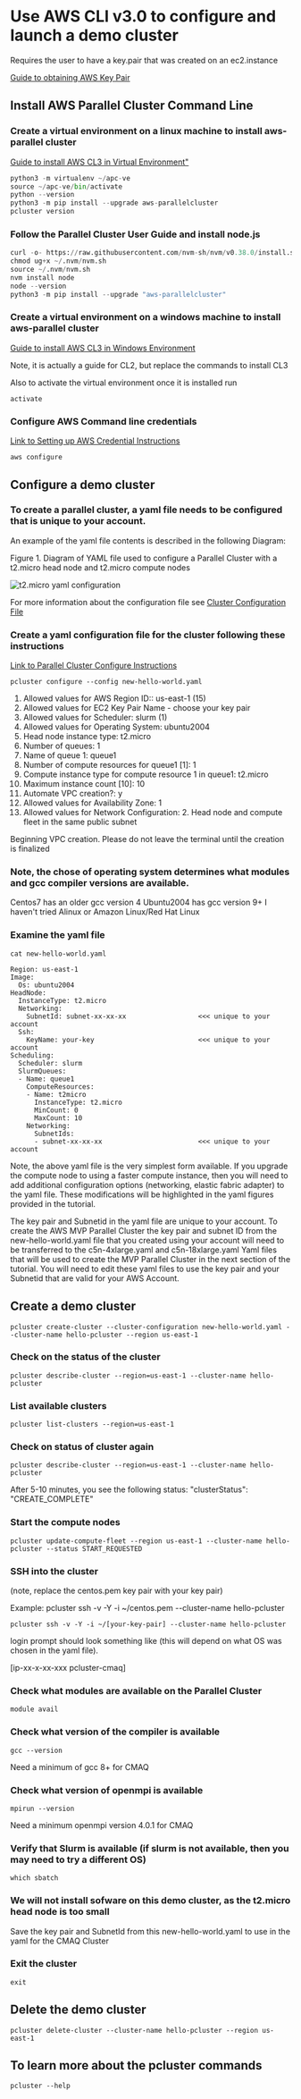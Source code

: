 # Use AWS CLI v3.0 to configure and launch a demo cluster 

Requires the user to have a key.pair that was created on an ec2.instance

<a href="https://docs.aws.amazon.com/AWSEC2/latest/UserGuide/ec2-key-pairs.html">Guide to obtaining AWS Key Pair</a>

## Install AWS Parallel Cluster Command Line

### Create a virtual environment on a linux machine to install aws-parallel cluster

<a href="https://docs.aws.amazon.com/parallelcluster/latest/ug/install-v3-virtual-environment.html">Guide to install AWS CL3 in Virtual Environment"</a>

```python
python3 -m virtualenv ~/apc-ve
source ~/apc-ve/bin/activate
python --version
python3 -m pip install --upgrade aws-parallelcluster
pcluster version
```

### Follow the Parallel Cluster User Guide and install node.js

```python
curl -o- https://raw.githubusercontent.com/nvm-sh/nvm/v0.38.0/install.sh 
chmod ug+x ~/.nvm/nvm.sh
source ~/.nvm/nvm.sh
nvm install node
node --version
python3 -m pip install --upgrade "aws-parallelcluster"
```

### Create a virtual environment on a windows machine to install aws-parallel cluster

<a href="pcluster create-cluster --cluster-configuration c5n-18xlarge.ebs_shared.yaml --cluster-name cmaq --region us-east-1">Guide to install AWS CL3 in Windows Environment</a>

Note, it is actually a guide for CL2, but replace the commands to install CL3

Also to activate the virtual environment once it is installed run

`activate`

### Configure AWS Command line credentials
<a href="https://docs.aws.amazon.com/cli/latest/userguide/cli-configure-quickstart.html">Link to Setting up AWS Credential Instructions</a>

 `aws configure` 

## Configure a demo cluster

### To create a parallel cluster, a yaml file needs to be configured that is unique to your account.

An example of the yaml file contents is described in the following Diagram:

Figure 1. Diagram of YAML file used to configure a Parallel Cluster with a t2.micro head node and t2.micro compute nodes

![t2.micro yaml configuration](../yml_plots/hello-world-yaml.png)

For more information about the configuration file see
<a href="https://docs.aws.amazon.com/parallelcluster/latest/ug/cluster-configuration-file-v3.html">Cluster Configuration File</a>


### Create a yaml configuration file for the cluster following these instructions
<a href="https://docs.aws.amazon.com/parallelcluster/latest/ug/install-v3-configuring.html">Link to Parallel Cluster Configure Instructions</a>

 `pcluster configure --config new-hello-world.yaml`

1. Allowed values for AWS Region ID:: us-east-1 (15)
2. Allowed values for EC2 Key Pair Name - choose your key pair
2. Allowed values for Scheduler: slurm (1)
3. Allowed values for Operating System: ubuntu2004 
4. Head node instance type: t2.micro
5. Number of queues: 1
6. Name of queue 1: queue1
7. Number of compute resources for queue1 [1]: 1
8. Compute instance type for compute resource 1 in queue1: t2.micro
9. Maximum instance count [10]: 10
10. Automate VPC creation?: y
11. Allowed values for Availability Zone: 1
12. Allowed values for Network Configuration: 2. Head node and compute fleet in the same public subnet

Beginning VPC creation. Please do not leave the terminal until the creation is finalized

### Note, the chose of operating system determines what modules and gcc compiler versions are available.
Centos7 has an older gcc version 4
Ubuntu2004 has gcc version 9+
I haven't tried Alinux or Amazon Linux/Red Hat Linux


### Examine the yaml file 

 `cat new-hello-world.yaml`

```
Region: us-east-1
Image:
  Os: ubuntu2004
HeadNode:
  InstanceType: t2.micro
  Networking:
    SubnetId: subnet-xx-xx-xx                  <<< unique to your account
  Ssh:
    KeyName: your-key                          <<< unique to your account
Scheduling:
  Scheduler: slurm
  SlurmQueues:
  - Name: queue1
    ComputeResources:
    - Name: t2micro
      InstanceType: t2.micro
      MinCount: 0
      MaxCount: 10
    Networking:
      SubnetIds:
      - subnet-xx-xx-xx                        <<< unique to your account
```

Note, the above yaml file is the very simplest form available.  If you upgrade the compute node to using a faster compute instance, then you will need to add additional configuration options (networking, elastic fabric adapter) to the yaml file.  These modifications will be highlighted in the yaml figures provided in the tutorial.

The key pair and Subnetid in the yaml file are unique to your account.  To create the AWS MVP Parallel Cluster the key pair and subnet ID from the new-hello-world.yaml file that you created using your account will need to be transferred to the c5n-4xlarge.yaml and c5n-18xlarge.yaml Yaml files that will be used to create the MVP Parallel Cluster in the next section of the tutorial. You will need to edit these yaml files to use the key pair and your Subnetid that are valid for your AWS Account.

## Create a demo cluster

 `pcluster create-cluster --cluster-configuration new-hello-world.yaml --cluster-name hello-pcluster --region us-east-1`

### Check on the status of the cluster

 `pcluster describe-cluster --region=us-east-1 --cluster-name hello-pcluster`

### List available clusters

 `pcluster list-clusters --region=us-east-1`

### Check on status of cluster again

 `pcluster describe-cluster --region=us-east-1 --cluster-name hello-pcluster`

After 5-10 minutes, you see the following status: "clusterStatus": "CREATE_COMPLETE"

### Start the compute nodes

 `pcluster update-compute-fleet --region us-east-1 --cluster-name hello-pcluster --status START_REQUESTED`

### SSH into the cluster 
(note, replace the centos.pem key pair with your key pair)

Example:
 pcluster ssh -v -Y -i ~/centos.pem --cluster-name hello-pcluster

 `pcluster ssh -v -Y -i ~/[your-key-pair] --cluster-name hello-pcluster`

login prompt should look something like (this will depend on what OS was chosen in the yaml file).

[ip-xx-x-xx-xxx pcluster-cmaq]

### Check what modules are available on the Parallel Cluster

 `module avail`

### Check what version of the compiler is available

 `gcc --version`

Need a minimum of gcc 8+ for CMAQ

### Check what version of openmpi is available

 `mpirun --version`

Need a minimum openmpi version 4.0.1 for CMAQ

### Verify that Slurm is available (if slurm is not available, then you may need to try a different OS)

`which sbatch`

### We will not install sofware on this demo cluster, as the t2.micro head node is too small
Save the key pair and SubnetId from this new-hello-world.yaml to use in the yaml for the CMAQ Cluster

### Exit the cluster

 `exit`

## Delete the demo cluster


 `pcluster delete-cluster --cluster-name hello-pcluster --region us-east-1`


## To learn more about the pcluster commands

 `pcluster --help`

